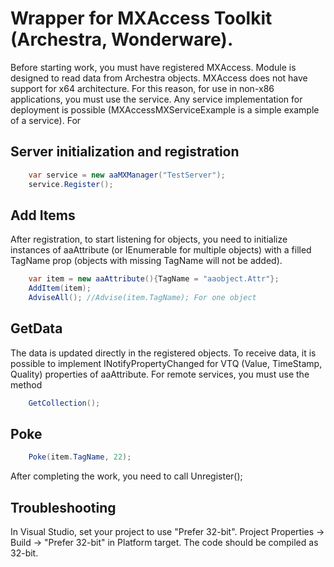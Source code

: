 #  Wrapper for MXAccess Toolkit (Archestra, Wonderware).
Before starting work, you must have registered MXAccess.
Module is designed to read data from Archestra objects.
MXAccess does not have support for x64 architecture. For this reason, for use in non-x86 applications, you must use the service.
Any service implementation for deployment is possible (MXAccessMXServiceExample is a simple example of a service). For 

## Server initialization and registration

```C#
	var service = new aaMXManager("TestServer");
	service.Register();
```
## Add Items
After registration, to start listening for objects, you need to initialize instances of aaAttribute (or IEnumerable for multiple objects) with a filled TagName prop (objects with missing TagName will not be added).

```C#	
	var item = new aaAttribute(){TagName = "aaobject.Attr"};
	AddItem(item);
	AdviseAll(); //Advise(item.TagName); For one object
```
## GetData
The data is updated directly in the registered objects.
To receive data, it is possible to implement INotifyPropertyChanged for VTQ (Value, TimeStamp, Quality) properties of aaAttribute.
For remote services, you must use the method 
```C#	
	GetCollection();
```
## Poke
```C#	
	Poke(item.TagName, 22);
```	
After completing the work, you need to call Unregister();

## Troubleshooting
In Visual Studio, set your project to use "Prefer 32-bit". Project Properties → Build → "Prefer 32-bit" in Platform target. The code should be compiled as 32-bit.

